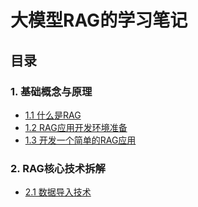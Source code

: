 # 大模型RAG的学习笔记

## 目录

### 1. **基础概念与原理**
* [1.1 什么是RAG](1.%E5%9F%BA%E7%A1%80%E6%A6%82%E5%BF%B5%E4%B8%8E%E5%8E%9F%E7%90%86/1.1%20%E4%BB%80%E4%B9%88%E6%98%AFRAG.md)
* [1.2 RAG应用开发环境准备](1.%E5%9F%BA%E7%A1%80%E6%A6%82%E5%BF%B5%E4%B8%8E%E5%8E%9F%E7%90%86/1.2%20RAG%E5%BA%94%E7%94%A8%E5%BC%80%E5%8F%91%E7%8E%AF%E5%A2%83%E5%87%86%E5%A4%87.md)
* [1.3 开发一个简单的RAG应用](1.%E5%9F%BA%E7%A1%80%E6%A6%82%E5%BF%B5%E4%B8%8E%E5%8E%9F%E7%90%86/SimpleRAG)
  
### 2. **RAG核心技术拆解**
* [2.1 数据导入技术](2.RAG%E6%A0%B8%E5%BF%83%E6%8A%80%E6%9C%AF%E6%8B%86%E8%A7%A3/2.1%20%E6%95%B0%E6%8D%AE%E5%AF%BC%E5%85%A5%E6%8A%80%E6%9C%AF.md)
